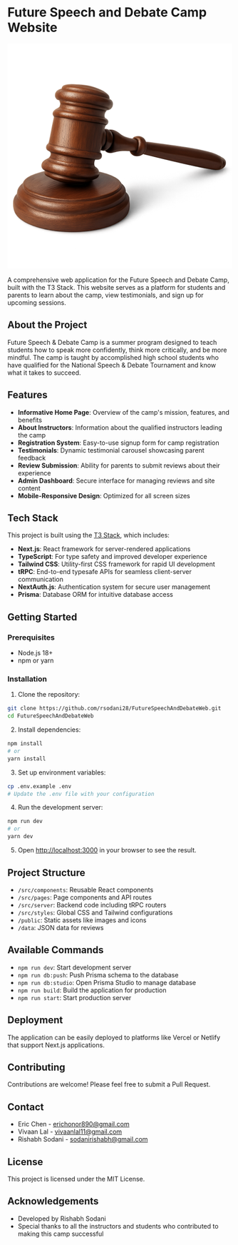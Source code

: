 # Future Speech and Debate Camp Website

![Future Speech and Debate Camp](public/favicon.png)

A comprehensive web application for the Future Speech and Debate Camp, built with the T3 Stack. This website serves as a platform for students and parents to learn about the camp, view testimonials, and sign up for upcoming sessions.

## About the Project

Future Speech & Debate Camp is a summer program designed to teach students how to speak more confidently, think more critically, and be more mindful. The camp is taught by accomplished high school students who have qualified for the National Speech & Debate Tournament and know what it takes to succeed.

## Features

- **Informative Home Page**: Overview of the camp's mission, features, and benefits
- **About Instructors**: Information about the qualified instructors leading the camp
- **Registration System**: Easy-to-use signup form for camp registration
- **Testimonials**: Dynamic testimonial carousel showcasing parent feedback
- **Review Submission**: Ability for parents to submit reviews about their experience
- **Admin Dashboard**: Secure interface for managing reviews and site content
- **Mobile-Responsive Design**: Optimized for all screen sizes

## Tech Stack

This project is built using the [T3 Stack](https://create.t3.gg/), which includes:

- **Next.js**: React framework for server-rendered applications
- **TypeScript**: For type safety and improved developer experience
- **Tailwind CSS**: Utility-first CSS framework for rapid UI development
- **tRPC**: End-to-end typesafe APIs for seamless client-server communication
- **NextAuth.js**: Authentication system for secure user management
- **Prisma**: Database ORM for intuitive database access

## Getting Started

### Prerequisites

- Node.js 18+ 
- npm or yarn

### Installation

1. Clone the repository:
```bash
git clone https://github.com/rsodani28/FutureSpeechAndDebateWeb.git
cd FutureSpeechAndDebateWeb
```

2. Install dependencies:
```bash
npm install
# or
yarn install
```

3. Set up environment variables:
```bash
cp .env.example .env
# Update the .env file with your configuration
```

4. Run the development server:
```bash
npm run dev
# or
yarn dev
```

5. Open [http://localhost:3000](http://localhost:3000) in your browser to see the result.

## Project Structure

- `/src/components`: Reusable React components
- `/src/pages`: Page components and API routes
- `/src/server`: Backend code including tRPC routers
- `/src/styles`: Global CSS and Tailwind configurations
- `/public`: Static assets like images and icons
- `/data`: JSON data for reviews

## Available Commands

- `npm run dev`: Start development server
- `npm run db:push`: Push Prisma schema to the database
- `npm run db:studio`: Open Prisma Studio to manage database
- `npm run build`: Build the application for production
- `npm run start`: Start production server

## Deployment

The application can be easily deployed to platforms like Vercel or Netlify that support Next.js applications.

## Contributing

Contributions are welcome! Please feel free to submit a Pull Request.

## Contact

- Eric Chen - [erichonor890@gmail.com](mailto:erichonor890@gmail.com)
- Vivaan Lal - [vivaanlal11@gmail.com](mailto:vivaanlal11@gmail.com)
- Rishabh Sodani - [sodanirishabh@gmail.com](mailto:sodanirishabh@gmail.com)

## License

This project is licensed under the MIT License.

## Acknowledgements

- Developed by Rishabh Sodani
- Special thanks to all the instructors and students who contributed to making this camp successful

